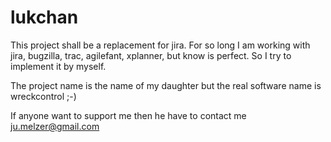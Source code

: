lukchan
=======

This project shall be a replacement for jira.
For so long I am working with jira, bugzilla, trac, agilefant, xplanner, but know is perfect.
So I try to implement it by myself.

The project name is the name of my daughter but the real software name is wreckcontrol ;-)

If anyone want to support me then he have to contact me ju.melzer@gmail.com
